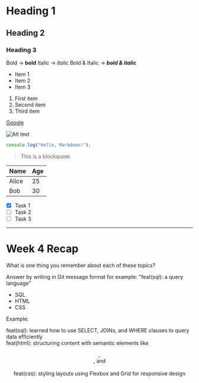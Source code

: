 # Heading 1

## Heading 2

### Heading 3

Bold → **bold**
Italic → _italic_
Bold & Italic → **_bold & italic_**

- Item 1
- Item 2
- Item 3

1. First item
2. Second item
3. Third item

[Google](https://www.google.com)

![Alt text](https://example.com/image.jpg)

```js
console.log("Hello, Markdown!");
```

> This is a blockquote.

| Name  | Age |
| ----- | --- |
| Alice | 25  |
| Bob   | 30  |

- [x] Task 1
- [ ] Task 2
- [ ] Task 3

---

# Week 4 Recap

What is one thing you remember about each of these topics?

Answer by writing in Git message format for example: "feat(sql): a query language"

- SQL
- HTML
- CSS

Example:

feat(sql): learned how to use SELECT, JOINs, and WHERE clauses to query data efficiently  
feat(html): structuring content with semantic elements like <header>, <section>, and <article>  
feat(css): styling layouts using Flexbox and Grid for responsive design
